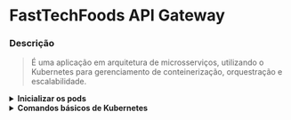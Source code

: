 # FastTechFoods API Gateway

### Descrição
> É uma aplicação em arquitetura de microsserviços, utilizando o Kubernetes para gerenciamento de conteinerização, orquestração e escalabilidade.


<details>
  <summary><strong>Inicializar os pods</strong></summary>
  
### Criar o Banco de Dados SQL Server
  ```
  kubectl apply -f .\k8s\mssql\pvc.yaml -f .\k8s\mssql\secret.yaml
  kubectl apply -f .\k8s\mssql
  ```

### Criar o Banco de Dados Mongo
  ```
  kubectl apply -f .\k8s\mongodb\pvc.yaml -f .\k8s\mongodb
  ```

  ### Criar o RabbitMQ
  ```
  kubectl apply -f .\k8s\rabbitmq\secret.yaml
  kubectl apply -f .\k8s\rabbitmq
  ```

  ### Criar a Observabilidade
  ```
  kubectl apply -f .\k8s\observability\prometheus\pvc.yaml
  kubectl apply -f .\k8s\observability\prometheus
  kubectl apply -f .\k8s\observability\grafana\pvc.yaml
  kubectl apply -f .\k8s\observability\grafana
  ```

  ### Criar os Microserviços

Fazer os apply diretamente no diretório/repo de cada MS


  ### Criar a API Gateway
  ```
  kubectl apply -f .\k8s
  ```
</details>

<details>
  <summary><strong>Comandos básicos de Kubernetes</strong></summary>

  ### Visualizar
  ```
  kubectl get secrets

  kubectl get pv,pvc

  kubectl get pods,deployment,svc
  
  kubectl get deployment,svc -l app=contact-api
  
  kubectl describe deployment/api-gateway
  
  kubectl logs pods/contact-persistence-9b887cd7d-htr5r --tail=50
  ```
  
  ### Interação
  ```
  kubectl apply -f deployment.yaml
  
  kubectl delete deployment/api-gateway
  
  kubectl delete deployment,svc -l app=contact-api

  kubectl delete configmaps --all
  
  # Editar sem rebuildar a imagem
  kubectl edit configmap api-gateway-config
  
  kubectl rollout restart deployment api-gateway
  ```
</details>
